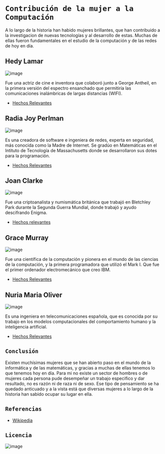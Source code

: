 # `Contribución de la mujer a la Computación`
A lo largo de la historia han habido mujeres brillantes, que han contribuido a la investigacion de nuevas tecnologías y al desarrollo de estas. Muchas de ellas fueron fundamentales en el estudio de la computación y de las redes de hoy en día.

## Hedy Lamar
![image](https://user-images.githubusercontent.com/114906861/194810807-1afac413-d767-4df5-8b53-3517e722182a.jpg)

  Fue una actriz de cine e inventora que colaboró junto a George Antheil, en la primera versión del espectro ensanchado que permitiría las comunicaciones inalámbricas de largas distancias (WIFI).
- [Hechos Relevantes](hedylamar/hedylamar.md)
  
## Radia Joy Perlman
![image](https://user-images.githubusercontent.com/114906861/194811213-3e79ba29-0a49-41a3-9915-8c6589403a2e.jpg)

Es una creadora de software e ingeniera de redes, experta en seguridad, más conocida como la Madre de Internet. Se gradúo en Matemáticas en el Intituto de Tecnología de Massachusetts donde se desarrollaron sus dotes para la programación.
- [Hechos Relevantes](radiaperlman/radiaperlman.md)

## Joan Clarke
![image](https://user-images.githubusercontent.com/114906861/194811730-691b19c3-fedc-405d-aac1-71ba68bcd288.jpg)

 Fue una criptoanalista y numismática británica que trabajó en Bletchley Park durante la Segunda Guerra Mundial, donde trabajó y ayudo descifrando Enigma.
- [Hechos relevantes](joanclarke/joanclarke.md)

## Grace Murray
![image](https://user-images.githubusercontent.com/114906861/194811942-2dceb28c-b223-49be-b396-ec865216d382.jpg)

 Fue una científica de la computación y pionera en el mundo de las ciencias de la computación, y la primera programadora que utilizó el Mark I. Que fue el primer ordenador electromecánico que creo IBM.
- [Hechos Relevantes](gracemurray/gracemurray.md)

## Nuria Maria Oliver
![image](https://user-images.githubusercontent.com/114906861/194812049-b1b47bfd-988a-4b65-bff7-106d7ad731b7.png)

Es una ingeniera en telecomunicaciones española, que es conocida por su trabajo en los modelos computacionales del comportamiento humano y la inteligencia artificial.
- [Hechos Relevantes](nuriamaria/nuriamaria.md)


## `Conclusión`

  Existen muchísimas mujeres que se han abierto paso en el mundo de la informática y de las matemáticas, y gracias a muchas de ellas tenemos lo que tenemos hoy en día. Para mi no existe un sector de hombres o de mujeres cada persona pude desempeñar un trabajo especifico y dar resultado, no es razón ni de raza ni de sexo. Ese tipo de pensamiento se ha quedado anticuado y a la vista está que diversas mujeres a lo largo de la historia han sabido ocupar su lugar en ella.
## `Referencias`
- [Wikipedia](https://es.wikipedia.org/wiki/Wikipedia:Portada)

## `Licencia`
![image](https://user-images.githubusercontent.com/114906861/194564825-77380b65-ee12-4fff-8dbe-fbe2466b4889.png)
